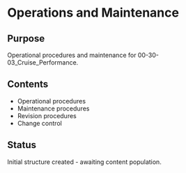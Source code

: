 # Operations and Maintenance

## Purpose
Operational procedures and maintenance for 00-30-03_Cruise_Performance.

## Contents
- Operational procedures
- Maintenance procedures
- Revision procedures
- Change control

## Status
Initial structure created - awaiting content population.
